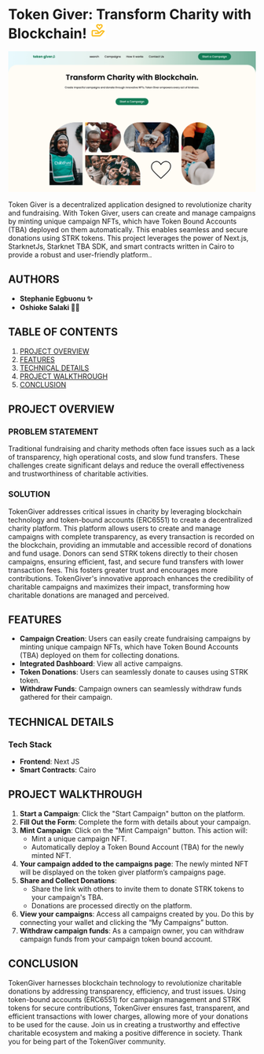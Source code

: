 <a id="readme-top"></a>

# Token Giver: Transform Charity with Blockchain! ![product logo](./dapp/public/bx--donate-heart.png)

<!-- ABOUT THE PROJECT -->
![Product screen shot](dapp/public/project-screenshot.png)

Token Giver is a decentralized application designed to revolutionize charity and fundraising. With Token Giver, users can create and manage campaigns by minting unique campaign NFTs, which have Token Bound Accounts (TBA) deployed on them automatically. This enables seamless and secure donations using STRK tokens. This project leverages the power of Next.js, StarknetJs, Starknet TBA SDK, and smart contracts written in Cairo to provide a robust and user-friendly platform..

## AUTHORS

- **Stephanie Egbuonu ✨**
- **Oshioke Salaki 🥷🏾**

## TABLE OF CONTENTS

1. [PROJECT OVERVIEW](#project-overview)
2. [FEATURES](#features)
3. [TECHNICAL DETAILS](#technical-details)
4. [PROJECT WALKTHROUGH](#setup-and-deployment)
5. [CONCLUSION](#conclusion)

## PROJECT OVERVIEW

### PROBLEM STATEMENT

Traditional fundraising and charity methods often face issues such as a lack of transparency, high operational costs, and slow fund transfers. These challenges create significant delays and reduce the overall effectiveness and trustworthiness of charitable activities.

### SOLUTION

TokenGiver addresses critical issues in charity by leveraging blockchain technology and token-bound accounts (ERC6551) to create a decentralized charity platform. This platform allows users to create and manage campaigns with complete transparency, as every transaction is recorded on the blockchain, providing an immutable and accessible record of donations and fund usage. Donors can send STRK tokens directly to their chosen campaigns, ensuring efficient, fast, and secure fund transfers with lower transaction fees. This fosters greater trust and encourages more contributions. TokenGiver's innovative approach enhances the credibility of charitable campaigns and maximizes their impact, transforming how charitable donations are managed and perceived.


## FEATURES

- **Campaign Creation**: Users can easily create fundraising campaigns by minting unique campaign NFTs, which have Token Bound Accounts (TBA) deployed on them for collecting donations.
- **Integrated Dashboard**: View all active campaigns.
- **Token Donations**: Users can seamlessly donate to causes using STRK token.
- **Withdraw Funds**: Campaign owners can seamlessly withdraw funds gathered for their campaign.

## TECHNICAL DETAILS

### Tech Stack

- **Frontend**: Next JS
- **Smart Contracts**: Cairo

## PROJECT WALKTHROUGH


1. **Start a Campaign**: Click the "Start Campaign" button on the platform.
2. **Fill Out the Form**: Complete the form with details about your campaign.
3. **Mint Campaign**: Click on the "Mint Campaign" button. This action will:
   - Mint a unique campaign NFT.
   - Automatically deploy a Token Bound Account (TBA) for the newly minted NFT.
4. **Your campaign added to the campaigns page**: The newly minted NFT will be displayed on the token giver platform’s campaigns page.
5. **Share and Collect Donations**:
   - Share the link with others to invite them to donate STRK tokens to your campaign's TBA.
   - Donations are processed directly on the platform.
6. **View your campaigns**: Access all campaigns created by you. Do this by connecting your wallet and clicking the “My Campaigns” button.
7. **Withdraw campaign funds**: As a campaign owner, you can withdraw campaign funds from your campaign token bound account.

## CONCLUSION

TokenGiver harnesses blockchain technology to revolutionize charitable donations by addressing transparency, efficiency, and trust issues. Using token-bound accounts (ERC6551) for campaign management and STRK tokens for secure contributions, TokenGiver ensures fast, transparent, and efficient transactions with lower charges, allowing more of your donations to be used for the cause. Join us in creating a trustworthy and effective charitable ecosystem and making a positive difference in society. Thank you for being part of the TokenGiver community.
